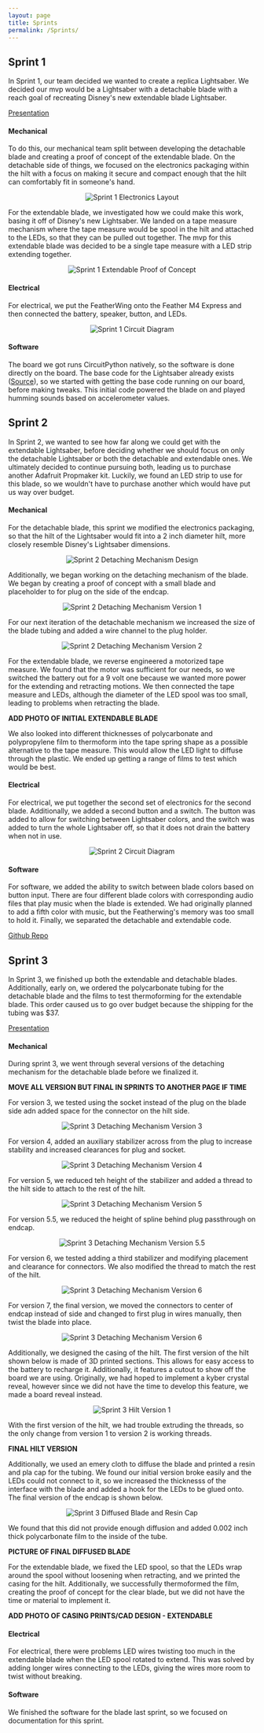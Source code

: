 ```yaml
---
layout: page
title: Sprints
permalink: /Sprints/
---
```


## Sprint 1
In Sprint 1, our team decided we wanted to create a replica Lightsaber. We decided our mvp would be a Lightsaber with a detachable blade with a reach goal of recreating Disney's new extendable blade Lightsaber. 

[Presentation](https://docs.google.com/presentation/d/1-5Kee44TzqyZskYLsyKVEHtzWcdqXS3h8iD9GProHQo/edit?usp=sharing)

#### Mechanical
To do this, our mechanical team split between developing the detachable blade and creating a proof of concept of the extendable blade. On the detachable side of things, we focused on the electronics packaging within the hilt with a focus on making it secure and compact enough that the hilt can comfortably fit in someone's hand.

<p align="center">
  <img src="../Photos!/sprint1electronicslayout.jpg" alt="Sprint 1 Electronics Layout">
</p>

For the extendable blade, we investigated how we could make this work, basing it off of Disney's new Lightsaber. We landed on a tape measure mechanism where the tape measure would be spool in the hilt and attached to the LEDs, so that they can be pulled out together. The mvp for this extendable blade was decided to be a single tape measure with a LED strip extending together.

<p align="center">
  <img src="../Photos!/sprint1extendable.jpg" alt="Sprint 1 Extendable Proof of Concept">
</p>

#### Electrical
For electrical, we put the FeatherWing onto the Feather M4 Express and then connected the battery, speaker, button, and LEDs. 

<p align="center">
  <img src="../Photos!/sprint1electrical.jpg" alt="Sprint 1 Circuit Diagram">
</p>

#### Software
The board we got runs CircuitPython natively, so the software is done directly on the board. The base code for the Lightsaber already exists ([Source](https://learn.adafruit.com/hallowing-lightsaber/program-with-circuitpython)), so we started with getting the base code running on our board, before making tweaks. This initial code powered the blade on and played humming sounds based on accelerometer values.


## Sprint 2
In Sprint 2, we wanted to see how far along we could get with the extendable Lightsaber, before deciding whether we should focus on only the detachable Lightsaber or both the detachable and extendable ones. We ultimately decided to continue pursuing both, leading us to purchase another Adafruit Propmaker kit. Luckily, we found an LED strip to use for this blade, so we wouldn't have to purchase another which would have put us way over budget.

#### Mechanical
For the detachable blade, this sprint we modified the electronics packaging, so that the hilt of the Lightsaber would fit into a 2 inch diameter hilt, more closely resemble Disney's Lightsaber dimensions. 

<p align="center">
  <img src="../Photos!/sprint2detachabledesign.png" alt="Sprint 2 Detaching Mechanism Design">
</p>

Additionally, we began working on the detaching mechanism of the blade. We began by creating a proof of concept with a small blade and placeholder to for plug on the side of the endcap.

<p align="center">
  <img src="../Photos!/sprint2detachablev1.jpg" alt="Sprint 2 Detaching Mechanism Version 1">
</p>

For our next iteration of the detachable mechanism we increased the size of the blade tubing and added a wire channel to the plug holder. 

<p align="center">
  <img src="../Photos!/sprint2detachablev2.jpg" alt="Sprint 2 Detaching Mechanism Version 2">
</p>

For the extendable blade, we reverse engineered a motorized tape measure. We found that the motor was sufficient for our needs, so we switched the battery out for a 9 volt one because we wanted more power for the extending and retracting motions. We then connected the tape measure and LEDs, although the diameter of the LED spool was too small, leading to problems when retracting the blade. 

**ADD PHOTO OF INITIAL EXTENDABLE BLADE**

We also looked into different thicknesses of polycarbonate and polypropylene film to thermoform into the tape spring shape as a possible alternative to the tape measure. This would allow the LED light to diffuse through the plastic. We ended up getting a range of films to test which would be best.

#### Electrical
For electrical, we put together the second set of electronics for the second blade. Additionally, we added a second button and a switch. The button was added to allow for switching between Lightsaber colors, and the switch was added to turn the whole Lightsaber off, so that it does not drain the battery when not in use. 

<p align="center">
  <img src="../Photos!/sprint2electrical.png" alt="Sprint 2 Circuit Diagram">
</p>

#### Software
For software, we added the ability to switch between blade colors based on button input. There are four different blade colors with corresponding audio files that play music when the blade is extended. We had originally planned to add a fifth color with music, but the Featherwing's memory was too small to hold it. Finally, we separated the detachable and extendable code.

[Github Repo](https://github.com/nabihestefan/Lightsaber)

## Sprint 3
In Sprint 3, we finished up both the extendable and detachable blades. Additionally, early on, we ordered the polycarbonate tubing for the detachable blade and the films to test thermoforming for the extendable blade. This order caused us to go over budget because the shipping for the tubing was $37. 

[Presentation](https://docs.google.com/presentation/d/1FsrQfatEuBN9W9HeRLlkH6D4EyJWSfqdYsHG7buiOm8/edit?usp=sharing)
 
#### Mechanical
During sprint 3, we went through several versions of the detaching mechanism for the detachable blade before we finalized it.

**MOVE ALL VERSION BUT FINAL IN SPRINTS TO ANOTHER PAGE IF TIME**

For version 3, we tested using the socket instead of the plug on the blade side adn added space for the connector on the hilt side. 

<p align="center">
  <img src="../Photos!/sprint3detachablev3.jpg" alt="Sprint 3 Detaching Mechanism Version 3">
</p>

For version 4, added an auxiliary stabilizer across from the plug to increase stability and increased clearances for plug and socket.

<p align="center">
  <img src="../Photos!/sprint3detachablev4.jpg" alt="Sprint 3 Detaching Mechanism Version 4">
</p>

For version 5, we reduced teh height of the stabilizer and added a thread to the hilt side to attach to the rest of the hilt.

<p align="center">
  <img src="../Photos!/sprint3detachablev5.jpg" alt="Sprint 3 Detaching Mechanism Version 5">
</p>

For version 5.5, we reduced the height of spline behind plug passthrough on endcap.

<p align="center">
  <img src="../Photos!/sprint3detachablev5.5.jpg" alt="Sprint 3 Detaching Mechanism Version 5.5">
</p>

For version 6, we tested adding a third stabilizer and modifying placement and clearance for connectors. We also modified the thread to match the rest of the hilt.

<p align="center">
  <img src="../Photos!/sprint3detachablev6.jpg" alt="Sprint 3 Detaching Mechanism Version 6">
</p>

For version 7, the final version, we moved the connectors to center of endcap instead of side and changed to first plug in wires manually, then twist the blade into place.

<p align="center">
  <img src="../Photos!/sprint3detachablev7.jpg" alt="Sprint 3 Detaching Mechanism Version 6">
</p>

Additionally, we designed the casing of the hilt. The first version of the hilt shown below is made of 3D printed sections. This allows for easy access to the battery to recharge it. Additionally, it features a cutout to show off the board we are using. Originally, we had hoped to implement a kyber crystal reveal, however since we did not have the time to develop this feature, we made a board reveal instead.

<p align="center">
  <img src="../Photos!/sprint3hiltv1.jpg" alt="Sprint 3 Hilt Version 1">
</p>

With the first version of the hilt, we had trouble extruding the threads, so the only change from version 1 to version 2 is working threads.

**FINAL HILT VERSION**

Additionally, we used an emery cloth to diffuse the blade and printed a resin and pla cap for the tubing. We found our initial version broke easily and the LEDs could not connect to it, so we increased the thicknesss of the interface with the blade and added a hook for the LEDs to be glued onto. The final version of the endcap is shown below. 

<p align="center">
  <img src="../Photos!/sprint3diffusedblade.jpg" alt="Sprint 3 Diffused Blade and Resin Cap">
</p>

We found that this did not provide enough diffusion and added 0.002 inch thick polycarbonate film to the inside of the tube.

**PICTURE OF FINAL DIFFUSED BLADE**

For the extendable blade, we fixed the LED spool, so that the LEDs wrap around the spool without loosening when retracting, and we printed the casing for the hilt. Additionally, we successfully thermoformed the film, creating the proof of concept for the clear blade, but we did not have the time or material to implement it. 

**ADD PHOTO OF CASING PRINTS/CAD DESIGN - EXTENDABLE**

#### Electrical
For electrical, there were problems LED wires twisting too much in the extendable blade when the LED spool rotated to extend. This was solved by adding longer wires connecting to the LEDs, giving the wires more room to twist without breaking. 

#### Software
We finished the software for the blade last sprint, so we focused on documentation for this sprint.